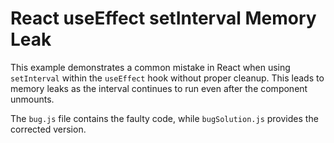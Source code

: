 # React useEffect setInterval Memory Leak
This example demonstrates a common mistake in React when using `setInterval` within the `useEffect` hook without proper cleanup.  This leads to memory leaks as the interval continues to run even after the component unmounts.

The `bug.js` file contains the faulty code, while `bugSolution.js` provides the corrected version.